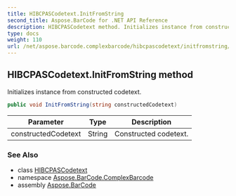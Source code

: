 ```yaml
---
title: HIBCPASCodetext.InitFromString
second_title: Aspose.BarCode for .NET API Reference
description: HIBCPASCodetext method. Initializes instance from constructed codetext
type: docs
weight: 110
url: /net/aspose.barcode.complexbarcode/hibcpascodetext/initfromstring/
---
```

## HIBCPASCodetext.InitFromString method

Initializes instance from constructed codetext.

```csharp
public void InitFromString(string constructedCodetext)
```

| Parameter | Type | Description |
| --- | --- | --- |
| constructedCodetext | String | Constructed codetext. |

### See Also

* class [HIBCPASCodetext](../)
* namespace [Aspose.BarCode.ComplexBarcode](../../hibcpascodetext/)
* assembly [Aspose.BarCode](../../../)


